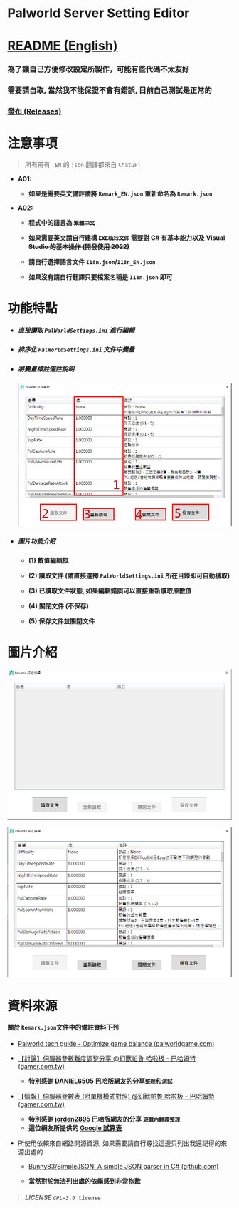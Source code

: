 # Palworld Server Setting Editor

# [README (English)](./README_EN.md)

### 為了讓自己方便修改設定所製作，可能有些代碼不太友好

### 需要請自取, 當然我不能保證不會有錯誤, 目前自己測試是正常的

### [發布 (Releases)](https://github.com/murayuki/PalWorld-SettingTools/releases)

# 注意事項

> 所有帶有 `_EN` 的 `json`  翻譯都來自 `ChatGPT`

- **A01:**
  
  - **如果是需要英文備註請將 `Remark_EN.json` 重新命名為 `Remark.json`**

- **A02:**
  
  - ~~**程式中的語言為 `繁體中文`**~~
  
  - ~~**如果需要英文請自行建構 `EXE執行文件` 需要對 C# 有基本能力以及 Visual Studio 的基本操作 (開發使用 2022)**~~
  
  - **請自行選擇語言文件 `I18n.json`/`I18n_EN.json`**
  
  - **如果沒有請自行翻譯只要檔案名稱是 `I18n.json` 即可**

# 功能特點

* ##### **直接讀取 `PalWorldSettings.ini` 進行編輯**

* ##### **排序化 `PalWorldSettings.ini` 文件中變量**

* ##### **將變量標註備註說明**
  
  ![./Images/img03.png](./Images/img03.png)

* ##### 圖片功能介紹
  
  - **(1) 數值編輯框**
  
  - **(2) 讀取文件 (請直接選擇 `PalWorldSettings.ini` 所在目錄即可自動獲取)**
  
  - **(3) 已讀取文件狀態, 如果編輯錯誤可以直接重新讀取原數值**
  
  - **(4) 關閉文件 (不保存)**
  
  - **(5) 保存文件並關閉文件**

# 圖片介紹

![img01](./Images/img01.png)

![img02](./Images/img02.png)

# 資料來源

#### **關於 `Remark.json`文件中的備註資料下列**

- [Palworld tech guide - Optimize game balance (palworldgame.com)](https://tech.palworldgame.com/optimize-game-balance)

- [【討論】伺服器參數難度調整分享 @幻獸帕魯 哈啦板 - 巴哈姆特 (gamer.com.tw)](https://forum.gamer.com.tw/C.php?bsn=71458&snA=227)
  
  - **特別感謝 [DANIEL6505](https://home.gamer.com.tw/daniel6505) 巴哈版網友的分享`整理`和`測試`**

- [【情報】伺服器參數表 (附單機模式對照) @幻獸帕魯 哈啦板 - 巴哈姆特 (gamer.com.tw)](https://forum.gamer.com.tw/C.php?bsn=71458&snA=466)
  
  - **特別感謝 [jorden2895](https://home.gamer.com.tw/jorden2895) 巴哈版網友的分享 `遊戲內翻譯整理`**
  - **這位網友所提供的 [Google 試算表](https://docs.google.com/spreadsheets/d/e/2PACX-1vS6HbRTq53vrPTi0Yp1XPR9dzWI_0bvVcpjudvooXapY81IZO77pp4O24wA9h_NLFFXue-XewIJWn0J/pubhtml)**

- 所使用依賴來自網路開源資源, 如果需要請自行尋找這邊只列出我還記得的來源出處的
  
  - [Bunny83/SimpleJSON: A simple JSON parser in C# (github.com)](https://github.com/Bunny83/SimpleJSON)
  
  - **<u>當然對於無法列出處的依賴感到非常抱歉</u>**

> ##### LICENSE `GPL-3.0 license`

